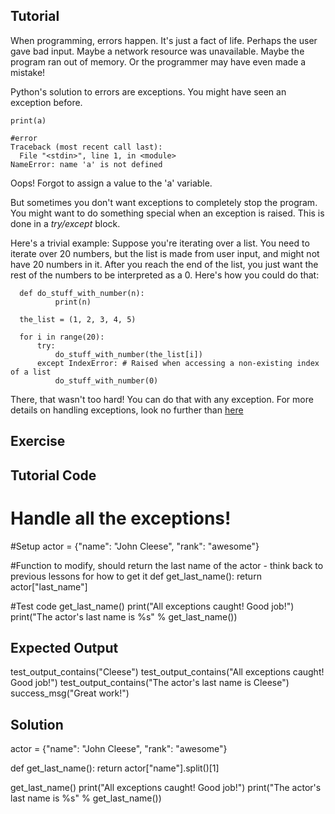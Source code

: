 Tutorial
--------
When programming, errors happen. It's just a fact of life.
Perhaps the user gave bad input. Maybe a network resource was
unavailable. Maybe the program ran out of memory. Or the programmer
may have even made a mistake!

Python's solution to errors are exceptions. You might have seen an
exception before.

    print(a)
    
    #error
    Traceback (most recent call last):
      File "<stdin>", line 1, in <module>
    NameError: name 'a' is not defined

Oops! Forgot to assign a value to the 'a' variable.

But sometimes you don't want exceptions to completely stop the
program. You might want to do something special when an exception
is raised. This is done in a *try/except* block.

Here's a trivial example: Suppose you're iterating over a list. You
need to iterate over 20 numbers, but the list is made from user input,
and might not have 20 numbers in it. After you reach the end of the
list, you just want the rest of the numbers to be interpreted as a 0.
Here's how you could do that:

      def do_stuff_with_number(n):
              print(n)
      
      the_list = (1, 2, 3, 4, 5)
      
      for i in range(20):
          try:
              do_stuff_with_number(the_list[i])
          except IndexError: # Raised when accessing a non-existing index of a list
              do_stuff_with_number(0)

There, that wasn't too hard! You can do that with any exception. For
more details on handling exceptions, look no further than [here](http://docs.python.org/tutorial/errors.html#handling-exceptions)

Exercise
--------


Tutorial Code
-------------

# Handle all the exceptions!
#Setup
actor = {"name": "John Cleese", "rank": "awesome"}

#Function to modify, should return the last name of the actor - think back to previous lessons for how to get it
def get_last_name():
    return actor["last_name"]

#Test code
get_last_name()
print("All exceptions caught! Good job!")
print("The actor's last name is %s" % get_last_name())

Expected Output
---------------

test_output_contains("Cleese")
test_output_contains("All exceptions caught! Good job!")
test_output_contains("The actor's last name is Cleese")
success_msg("Great work!")

Solution
--------
actor = {"name": "John Cleese", "rank": "awesome"}

def get_last_name():
    return actor["name"].split()[1]

get_last_name()
print("All exceptions caught! Good job!")
print("The actor's last name is %s" % get_last_name())
